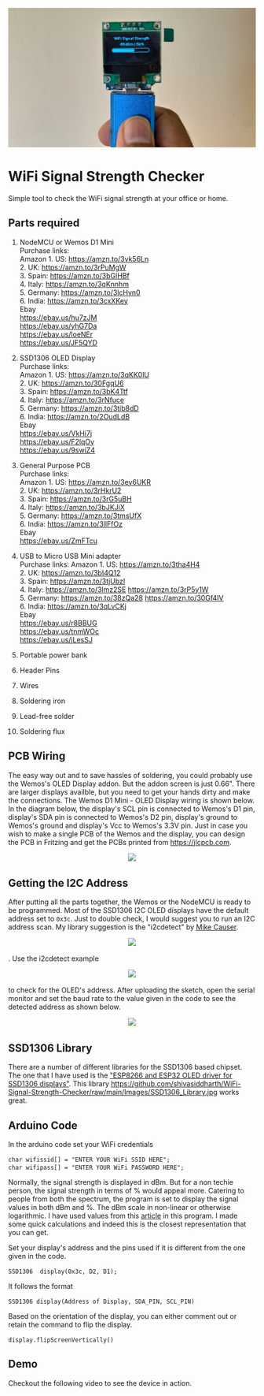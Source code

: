 ![github-small](/Images/Handheld_16-9.jpg)   

# WiFi Signal Strength Checker
 Simple tool to check the WiFi signal strength at your office or home.    

## Parts required   
1. NodeMCU or Wemos D1 Mini    
            Purchase links:    
              Amazon
              1. US: https://amzn.to/3vk56Ln   
              2. UK: https://amzn.to/3rPuMgW     
              3. Spain: https://amzn.to/3bGlHBf    
              4. Italy: https://amzn.to/3qKnnhm   
              5. Germany: https://amzn.to/3lcHyn0       
              6. India: https://amzn.to/3cxXKey   
              Ebay  
              https://ebay.us/hu7zJM    
              https://ebay.us/yhG7Da     
              https://ebay.us/loeNEr     
              https://ebay.us/JF5QYD      

2. SSD1306 OLED Display   
          Purchase links:    
            Amazon
            1. US: https://amzn.to/3qKK0lU  
            2. UK: https://amzn.to/30FgqU6     
            3. Spain: https://amzn.to/3bK4Ttf    
            4. Italy: https://amzn.to/3rNfuce   
            5. Germany: https://amzn.to/3tib8dD          
            6. India: https://amzn.to/2OudLdB       
            Ebay  
            https://ebay.us/VkHi7j     
            https://ebay.us/F2lqOy        
            https://ebay.us/9swiZ4   

3. General Purpose PCB   
          Purchase links:    
            Amazon
            1. US: https://amzn.to/3ey6UKR     
            2. UK: https://amzn.to/3rHkrU2        
            3. Spain: https://amzn.to/3rG5uBH       
            4. Italy: https://amzn.to/3bJKJiX      
            5. Germany: https://amzn.to/3tmsUfX             
            6. India: https://amzn.to/3llFfOz           
            Ebay  
            https://ebay.us/ZmFTcu          

4. USB to Micro USB Mini adapter  
          Purchase links:
          Amazon
          1. US: https://amzn.to/3tha4H4        
          2. UK: https://amzn.to/3bI4Q12           
          3. Spain: https://amzn.to/3tjUbzI          
          4. Italy: https://amzn.to/3lmz2SE https://amzn.to/3rP5y1W      
          5. Germany: https://amzn.to/38zQa28 https://amzn.to/30Gf4IV                 
          6. India: https://amzn.to/3qLvCKj              
          Ebay  
          https://ebay.us/r8BBUG   
          https://ebay.us/tnmWOc  
          https://ebay.us/jLesSJ       

5. Portable power bank   
6. Header Pins    
7. Wires   
8. Soldering iron   
9. Lead-free solder    
10. Soldering flux     

## PCB Wiring   
The easy way out and to save hassles of soldering, you could probably use the Wemos's OLED Display addon. But the addon screen is just 0.66". There are larger displays availble, but you need to get your hands dirty and make the connections. The Wemos D1 Mini - OLED Display wiring is shown below. In the diagram below, the display's SCL pin is connected to Wemos's D1 pin, display's SDA pin is connected to Wemos's D2 pin, display's ground to Wemos's ground and display's Vcc to Wemos's 3.3V pin. Just in case you wish to make a single PCB of the Wemos and the display, you can design the PCB in Fritzing and get the PCBs printed from https://jlcpcb.com.   

<p align="center"> <img src="https://github.com/shivasiddharth/WiFi-Signal-Strength-Checker/raw/main/Images/Wemos_SSD1306_Wiring.jpg"> </p>     

## Getting the I2C Address     
After putting all the parts together, the Wemos or the NodeMCU is ready to be programmed. Most of the SSD1306 I2C OLED displays have the default address set to ```0x3c```. Just to double check, I would suggest you to run an I2C address scan. My library suggestion is the "i2cdetect" by [Mike Causer](https://github.com/mcauser). <p align="center"> <img src="https://github.com/shivasiddharth/WiFi-Signal-Strength-Checker/raw/main/Images/I2C_Scanner_Library.jpg"> </p>. Use the i2cdetect example <p align="center"> <img src="https://github.com/shivasiddharth/WiFi-Signal-Strength-Checker/raw/main/Images/I2C_Detect_Example.jpg"> </p> to check for the OLED's address. After uploading the sketch, open the serial monitor and set the baud rate to the value given in the code to see the detected address as shown below. <p align="center"> <img src="https://github.com/shivasiddharth/WiFi-Signal-Strength-Checker/raw/main/Images/Serial_Monitor_I2C_Detect.jpg"> </p>

## SSD1306 Library     
There are a number of different libraries for the SSD1306 based chipset. The one that I have used is the ["ESP8266 and ESP32 OLED driver for SSD1306 displays"](https://github.com/ThingPulse/esp8266-oled-ssd1306). This library https://github.com/shivasiddharth/WiFi-Signal-Strength-Checker/raw/main/Images/SSD1306_Library.jpg works great.   

## Arduino Code   
In the arduino code set your WiFi credentials    
```
char wifissid[] = "ENTER YOUR WiFi SSID HERE";    
char wifipass[] = "ENTER YOUR WiFi PASSWORD HERE";    
```     

Normally, the signal strength is displayed in dBm. But for a non techie person, the signal strength in terms of % would appeal more. Catering to people from both the spectrum, the program is set to display the signal values in both dBm and %. The dBm scale in non-linear or otherwise logarithmic. I have used values from this [article](https://www.intuitibits.com/2016/03/23/dbm-to-percent-conversion/) in this program. I made some quick calculations and indeed this is the closest representation that you can get.   

Set your display's address and the pins used if it is different from the one given in the code.  
```    
SSD1306  display(0x3c, D2, D1);    
```    
It follows the format   
```   
SSD1306 display(Address of Display, SDA_PIN, SCL_PIN)  
```   

Based on the orientation of the display, you can either comment out or retain the command to flip the display.   
```   
display.flipScreenVertically()    
```    

## Demo   
Checkout the following video to see the device in action.   
